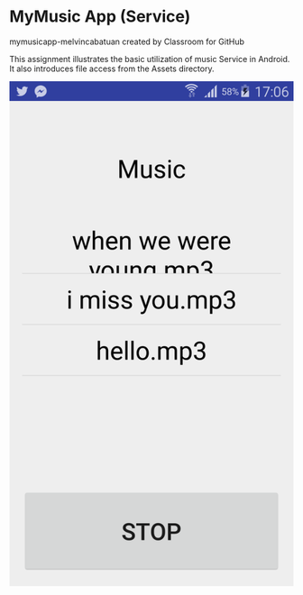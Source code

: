 # MyMusic App (Service)

mymusicapp-melvincabatuan created by Classroom for GitHub

This assignment illustrates the basic utilization of music Service in Android. It also introduces file access from the Assets directory.


![alt tag](https://github.com/DeLaSalleUniversity-Manila/mymusicapp-BananaSpoon/blob/master/device-2015-12-06-170658.png)

